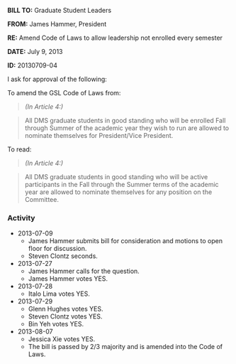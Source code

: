 **BILL TO:** Graduate Student Leaders

**FROM:** James Hammer, President

**RE:** Amend Code of Laws to allow leadership not enrolled every semester

**DATE:** July 9, 2013

**ID:** 20130709-04

I ask for approval of the following:

To amend the GSL Code of Laws from:

> *(In Article 4:)*

> All DMS graduate students in good standing who will be enrolled Fall through Summer of the
academic year they wish to run are allowed to nominate themselves for President/Vice
President.

To read:

> *(In Article 4:)*

> All DMS graduate students in good standing who will be active participants in the Fall
through the Summer terms of the academic year are allowed to nominate themselves for any
position on the Committee.

### Activity

* 2013-07-09
    * James Hammer submits bill for consideration and motions to open floor for discussion.
    * Steven Clontz seconds.
* 2013-07-27
    * James Hammer calls for the question.
    * James Hammer votes YES.
* 2013-07-28
    * Italo Lima votes YES.
* 2013-07-29
    * Glenn Hughes votes YES.
    * Steven Clontz votes YES.
    * Bin Yeh votes YES.
* 2013-08-07
    * Jessica Xie votes YES.
    * The bill is passed by 2/3 majority and is amended into the Code of Laws.
